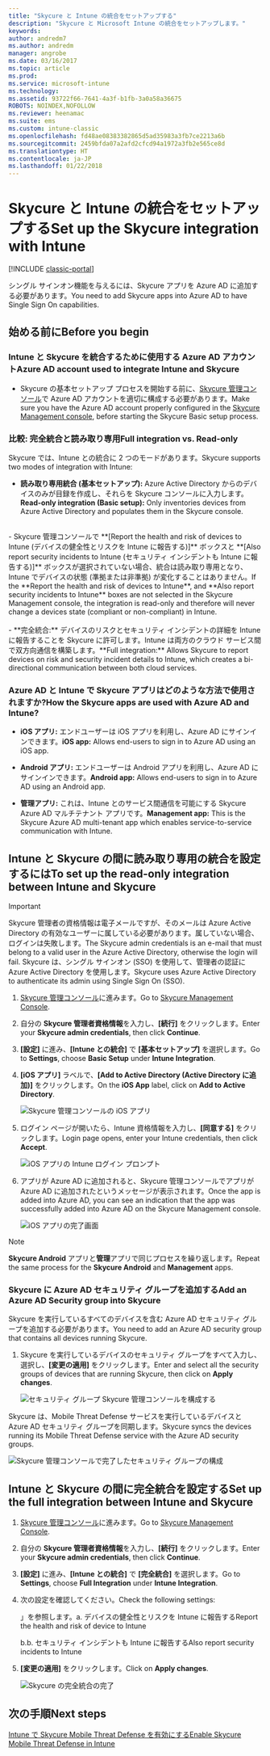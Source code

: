 ```yaml
---
title: "Skycure と Intune の統合をセットアップする"
description: "Skycure と Microsoft Intune の統合をセットアップします。"
keywords: 
author: andredm7
ms.author: andredm
manager: angrobe
ms.date: 03/16/2017
ms.topic: article
ms.prod: 
ms.service: microsoft-intune
ms.technology: 
ms.assetid: 93722f66-7641-4a3f-b1fb-3a0a58a36675
ROBOTS: NOINDEX,NOFOLLOW
ms.reviewer: heenamac
ms.suite: ems
ms.custom: intune-classic
ms.openlocfilehash: fd48ae08383382865d5ad35983a3fb7ce2213a6b
ms.sourcegitcommit: 2459bfda07a2afd2cfcd94a1972a3fb2e565ce8d
ms.translationtype: HT
ms.contentlocale: ja-JP
ms.lasthandoff: 01/22/2018
---
```

# <a name="set-up-the-skycure-integration-with-intune"></a><span data-ttu-id="a91bb-103">Skycure と Intune の統合をセットアップする</span><span class="sxs-lookup"><span data-stu-id="a91bb-103">Set up the Skycure integration with Intune</span></span>

[!INCLUDE [classic-portal](../includes/classic-portal.md)]

<span data-ttu-id="a91bb-104">シングル サインオン機能を与えるには、Skycure アプリを Azure AD に追加する必要があります。</span><span class="sxs-lookup"><span data-stu-id="a91bb-104">You need to add Skycure apps into Azure AD to have Single Sign On capabilities.</span></span>

## <a name="before-you-begin"></a><span data-ttu-id="a91bb-105">始める前に</span><span class="sxs-lookup"><span data-stu-id="a91bb-105">Before you begin</span></span>

### <a name="azure-ad-account-used-to-integrate-intune-and-skycure"></a><span data-ttu-id="a91bb-106">Intune と Skycure を統合するために使用する Azure AD アカウント</span><span class="sxs-lookup"><span data-stu-id="a91bb-106">Azure AD account used to integrate Intune and Skycure</span></span>

-   <span data-ttu-id="a91bb-107">Skycure の基本セットアップ プロセスを開始する前に、[Skycure 管理コンソール](https://aad.skycure.com)で Azure AD アカウントを適切に構成する必要があります。</span><span class="sxs-lookup"><span data-stu-id="a91bb-107">Make sure you have the Azure AD account properly configured in the [Skycure Management console](https://aad.skycure.com), before starting the Skycure Basic setup process.</span></span>

### <a name="full-integration-vs-read-only"></a><span data-ttu-id="a91bb-108">比較: 完全統合と読み取り専用</span><span class="sxs-lookup"><span data-stu-id="a91bb-108">Full integration vs. Read-only</span></span>

<span data-ttu-id="a91bb-109">Skycure では、Intune との統合に 2 つのモードがあります。</span><span class="sxs-lookup"><span data-stu-id="a91bb-109">Skycure supports two modes of integration with Intune:</span></span>

-   <span data-ttu-id="a91bb-110">**読み取り専用統合 (基本セットアップ):** Azure Active Directory からのデバイスのみが目録を作成し、それらを Skycure コンソールに入力します。</span><span class="sxs-lookup"><span data-stu-id="a91bb-110">**Read-only integration (Basic setup):** Only inventories devices from Azure Active Directory and populates them in the Skycure console.</span></span>
<br>
    -   <span data-ttu-id="a91bb-111">Skycure 管理コンソールで **[Report the health and risk of devices to Intune (デバイスの健全性とリスクを Intune に報告する)]** ボックスと **[Also report security incidents to Intune (セキュリティ インシデントも Intune に報告する)]** ボックスが選択されていない場合、統合は読み取り専用となり、Intune でデバイスの状態 (準拠または非準拠) が変化することはありません。</span><span class="sxs-lookup"><span data-stu-id="a91bb-111">If the **Report the health and risk of devices to Intune**, and **Also report security incidents to Intune** boxes are not selected in the Skycure Management console, the integration is read-only and therefore will never change a devices state (compliant or non-compliant) in Intune.</span></span>
<br></br>
-   <span data-ttu-id="a91bb-112">**完全統合:** デバイスのリスクとセキュリティ インシデントの詳細を Intune に報告することを Skycure に許可します。Intune は両方のクラウド サービス間で双方向通信を構築します。</span><span class="sxs-lookup"><span data-stu-id="a91bb-112">**Full integration:** Allows Skycure to report devices on risk and security incident details to Intune, which creates a bi-directional communication between both cloud services.</span></span>

### <a name="how-the-skycure-apps-are-used-with-azure-ad-and-intune"></a><span data-ttu-id="a91bb-113">Azure AD と Intune で Skycure アプリはどのような方法で使用されますか?</span><span class="sxs-lookup"><span data-stu-id="a91bb-113">How the Skycure apps are used with Azure AD and Intune?</span></span>

-   <span data-ttu-id="a91bb-114">**iOS アプリ:** エンドユーザーは iOS アプリを利用し、Azure AD にサインインできます。</span><span class="sxs-lookup"><span data-stu-id="a91bb-114">**iOS app:** Allows end-users to sign in to Azure AD using an iOS app.</span></span>

-   <span data-ttu-id="a91bb-115">**Android アプリ:** エンドユーザーは Android アプリを利用し、Azure AD にサインインできます。</span><span class="sxs-lookup"><span data-stu-id="a91bb-115">**Android app:** Allows end-users to sign in to Azure AD using an Android app.</span></span>

-   <span data-ttu-id="a91bb-116">**管理アプリ:** これは、Intune とのサービス間通信を可能にする Skycure Azure AD マルチテナント アプリです。</span><span class="sxs-lookup"><span data-stu-id="a91bb-116">**Management app:** This is the Skycure Azure AD multi-tenant app which enables service-to-service communication with Intune.</span></span>

## <a name="to-set-up-the-read-only-integration-between-intune-and-skycure"></a><span data-ttu-id="a91bb-117">Intune と Skycure の間に読み取り専用の統合を設定するには</span><span class="sxs-lookup"><span data-stu-id="a91bb-117">To set up the read-only integration between Intune and Skycure</span></span>

> [!IMPORTANT]
> <span data-ttu-id="a91bb-118">Skycure 管理者の資格情報は電子メールですが、そのメールは Azure Active Directory の有効なユーザーに属している必要があります。属していない場合、ログインは失敗します。</span><span class="sxs-lookup"><span data-stu-id="a91bb-118">The Skycure admin credentials is an e-mail that must belong to a valid user in the Azure Active Directory, otherwise the login will fail.</span></span> <span data-ttu-id="a91bb-119">Skycure は、シングル サインオン (SSO) を使用して、管理者の認証に Azure Active Directory を使用します。</span><span class="sxs-lookup"><span data-stu-id="a91bb-119">Skycure uses Azure Active Directory to authenticate its admin using Single Sign On (SSO).</span></span>

1.  <span data-ttu-id="a91bb-120">[Skycure 管理コンソール](https://aad.skycure.com)に進みます。</span><span class="sxs-lookup"><span data-stu-id="a91bb-120">Go to [Skycure Management Console](https://aad.skycure.com).</span></span>

2.  <span data-ttu-id="a91bb-121">自分の **Skycure 管理者資格情報**を入力し、**[続行]** をクリックします。</span><span class="sxs-lookup"><span data-stu-id="a91bb-121">Enter your **Skycure admin credentials**, then click **Continue**.</span></span>

3.  <span data-ttu-id="a91bb-122">**[設定]** に進み、**[Intune との統合]** で **[基本セットアップ]** を選択します。</span><span class="sxs-lookup"><span data-stu-id="a91bb-122">Go to **Settings**, choose **Basic Setup** under **Intune Integration**.</span></span>

4.  <span data-ttu-id="a91bb-123">**[iOS アプリ]** ラベルで、**[Add to Active Directory (Active Directory に追加)]** をクリックします。</span><span class="sxs-lookup"><span data-stu-id="a91bb-123">On the **iOS App** label, click on **Add to Active Directory**.</span></span>

    ![Skycure 管理コンソールの iOS アプリ](../media/mtp/skycure-setup-1.png)

5.  <span data-ttu-id="a91bb-125">ログイン ページが開いたら、Intune 資格情報を入力し、**[同意する]** をクリックします。</span><span class="sxs-lookup"><span data-stu-id="a91bb-125">Login page opens, enter your Intune credentials, then click **Accept**.</span></span>

    ![iOS アプリの Intune ログイン プロンプト](../media/mtp/skycure-setup-2.png)

6.  <span data-ttu-id="a91bb-127">アプリが Azure AD に追加されると、Skycure 管理コンソールでアプリが Azure AD に追加されたというメッセージが表示されます。</span><span class="sxs-lookup"><span data-stu-id="a91bb-127">Once the app is added into Azure AD, you can see an indication that the app was successfully added into Azure AD on the Skycure Management console.</span></span>

    ![iOS アプリの完了画面](../media/mtp/skycure-setup-3.png)

> [!NOTE]
> <span data-ttu-id="a91bb-129">**Skycure Android** アプリと**管理**アプリで同じプロセスを繰り返します。</span><span class="sxs-lookup"><span data-stu-id="a91bb-129">Repeat the same process for the **Skycure Android** and **Management** apps.</span></span>

### <a name="add-an-azure-ad-security-group-into-skycure"></a><span data-ttu-id="a91bb-130">Skycure に Azure AD セキュリティ グループを追加する</span><span class="sxs-lookup"><span data-stu-id="a91bb-130">Add an Azure AD Security group into Skycure</span></span>

<span data-ttu-id="a91bb-131">Skycure を実行しているすべてのデバイスを含む Azure AD セキュリティ グループを追加する必要があります。</span><span class="sxs-lookup"><span data-stu-id="a91bb-131">You need to add an Azure AD security group that contains all devices running Skycure.</span></span>

1.  <span data-ttu-id="a91bb-132">Skycure を実行しているデバイスのセキュリティ グループをすべて入力し、選択し、**[変更の適用]** をクリックします。</span><span class="sxs-lookup"><span data-stu-id="a91bb-132">Enter and select all the security groups of devices that are running Skycure, then click on **Apply changes**.</span></span>

    ![セキュリティ グループ Skycure 管理コンソールを構成する](../media/mtp/skycure-setup-4.png)

<span data-ttu-id="a91bb-134">Skycure は、Mobile Threat Defense サービスを実行しているデバイスと Azure AD セキュリティ グループを同期します。</span><span class="sxs-lookup"><span data-stu-id="a91bb-134">Skycure syncs the devices running its Mobile Threat Defense service with the Azure AD security groups.</span></span>

![Skycure 管理コンソールで完了したセキュリティ グループの構成](../media/mtp/skycure-setup-5.png)

## <a name="set-up-the-full-integration-between-intune-and-skycure"></a><span data-ttu-id="a91bb-136">Intune と Skycure の間に完全統合を設定する</span><span class="sxs-lookup"><span data-stu-id="a91bb-136">Set up the full integration between Intune and Skycure</span></span>

1.  <span data-ttu-id="a91bb-137">[Skycure 管理コンソール](https://aad.skycure.com)に進みます。</span><span class="sxs-lookup"><span data-stu-id="a91bb-137">Go to [Skycure Management Console](https://aad.skycure.com).</span></span>

2.  <span data-ttu-id="a91bb-138">自分の **Skycure 管理者資格情報**を入力し、**[続行]** をクリックします。</span><span class="sxs-lookup"><span data-stu-id="a91bb-138">Enter your **Skycure admin credentials**, then click **Continue**.</span></span>

3.  <span data-ttu-id="a91bb-139">**[設定]** に進み、**[Intune との統合]** で **[完全統合]** を選択します。</span><span class="sxs-lookup"><span data-stu-id="a91bb-139">Go to **Settings**, choose **Full Integration** under **Intune Integration**.</span></span>

4.  <span data-ttu-id="a91bb-140">次の設定を確認してください。</span><span class="sxs-lookup"><span data-stu-id="a91bb-140">Check the following settings:</span></span>

    <span data-ttu-id="a91bb-141">」を参照します。</span><span class="sxs-lookup"><span data-stu-id="a91bb-141">a.</span></span>  <span data-ttu-id="a91bb-142">デバイスの健全性とリスクを Intune に報告する</span><span class="sxs-lookup"><span data-stu-id="a91bb-142">Report the health and risk of device to Intune</span></span>

    <span data-ttu-id="a91bb-143">b.</span><span class="sxs-lookup"><span data-stu-id="a91bb-143">b.</span></span>  <span data-ttu-id="a91bb-144">セキュリティ インシデントも Intune に報告する</span><span class="sxs-lookup"><span data-stu-id="a91bb-144">Also report security incidents to Intune</span></span>

5.  <span data-ttu-id="a91bb-145">**[変更の適用]** をクリックします。</span><span class="sxs-lookup"><span data-stu-id="a91bb-145">Click on **Apply changes**.</span></span>

    ![Skycure の完全統合の完了](../media/mtp/skycure-setup-6.png)

## <a name="next-steps"></a><span data-ttu-id="a91bb-147">次の手順</span><span class="sxs-lookup"><span data-stu-id="a91bb-147">Next steps</span></span>

[<span data-ttu-id="a91bb-148">Intune で Skycure Mobile Threat Defense を有効にする</span><span class="sxs-lookup"><span data-stu-id="a91bb-148">Enable Skycure Mobile Threat Defense in Intune</span></span>](/intune-classic/deploy-use/enable-skycure-mobile-threat-defense-in-intune)
